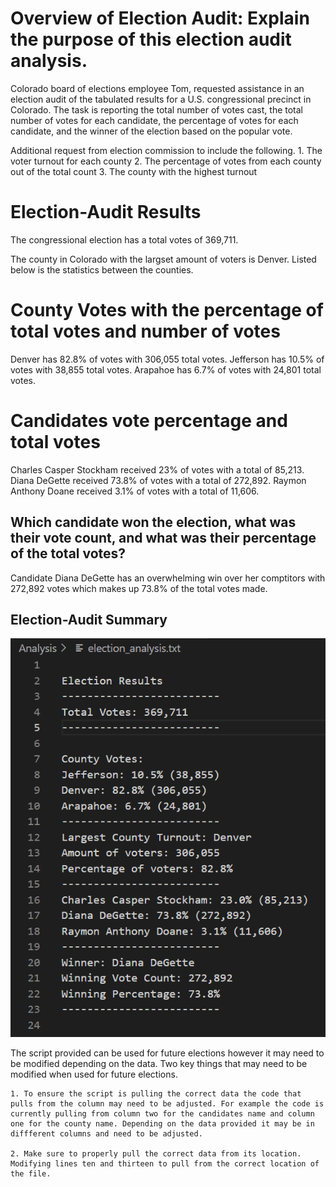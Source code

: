 # Overview of Election Audit: Explain the purpose of this election audit analysis.
Colorado board of elections employee Tom, requested assistance in an election audit of the tabulated results for a U.S. congressional precinct in Colorado. The task is reporting the total number of votes cast, the total number of votes for each candidate, the percentage of votes for each candidate, and the winner of the election based on the popular vote.

Additional request from election commission to include the following. 
    1. The voter turnout for each county
    2. The percentage of votes from each county out of the total count
    3. The county with the highest turnout

# Election-Audit Results
The congressional election has a total votes of 369,711. 

The county in Colorado with the largset amount of voters is Denver. Listed below is the statistics between the counties. 

# County Votes with the percentage of total votes and number of votes

Denver has 82.8% of votes with 306,055 total votes.
Jefferson has 10.5% of votes with 38,855 total votes.
Arapahoe has 6.7% of votes with 24,801 total votes.

# Candidates vote percentage and total votes
Charles Casper Stockham received 23% of votes with a total of 85,213.
Diana DeGette received 73.8% of votes with a total of 272,892.
Raymon Anthony Doane received 3.1% of votes with a total of 11,606.

## Which candidate won the election, what was their vote count, and what was their percentage of the total votes? 
Candidate Diana DeGette has an overwhelming win over her comptitors with 272,892 votes which makes up 73.8% of the total votes made.

## Election-Audit Summary
![](Analysis/Snip.png)

The script provided can be used for future elections however it may need to be modified depending on the data. Two key things that may need to be modified when used for future elections.

    1. To ensure the script is pulling the correct data the code that pulls from the column may need to be adjusted. For example the code is currently pulling from column two for the candidates name and column one for the county name. Depending on the data provided it may be in diffferent columns and need to be adjusted.

    2. Make sure to properly pull the correct data from its location. Modifying lines ten and thirteen to pull from the correct location of the file.
